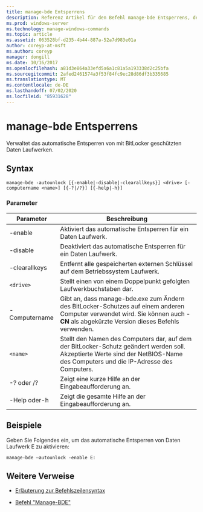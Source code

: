 ```yaml
---
title: manage-bde Entsperrens
description: Referenz Artikel für den Befehl manage-bde Entsperrens, der das automatische Entsperren von mit BitLocker geschützten Daten Laufwerken verwaltet.
ms.prod: windows-server
ms.technology: manage-windows-commands
ms.topic: article
ms.assetid: 063528bf-d235-4b44-887a-52a7d983e01a
author: coreyp-at-msft
ms.author: coreyp
manager: dongill
ms.date: 10/16/2017
ms.openlocfilehash: a81d3e864a33efd5a6a1c81a5a193338d2c25bfa
ms.sourcegitcommit: 2afed2461574a3f53f84fc9ec28d86df3b335685
ms.translationtype: MT
ms.contentlocale: de-DE
ms.lasthandoff: 07/02/2020
ms.locfileid: "85931628"
---
```

# <a name="manage-bde-autounlock"></a>manage-bde Entsperrens

Verwaltet das automatische Entsperren von mit BitLocker geschützten Daten Laufwerken.

## <a name="syntax"></a>Syntax

```
manage-bde -autounlock [{-enable|-disable|-clearallkeys}] <drive> [-computername <name>] [{-?|/?}] [{-help|-h}]
```

### <a name="parameters"></a>Parameter

| Parameter | Beschreibung |
| --------- | ----------- |
| -enable | Aktiviert das automatische Entsperren für ein Daten Laufwerk. |
| -disable | Deaktiviert das automatische Entsperren für ein Daten Laufwerk. |
| -clearallkeys | Entfernt alle gespeicherten externen Schlüssel auf dem Betriebssystem Laufwerk. |
| `<drive>` | Stellt einen von einem Doppelpunkt gefolgten Laufwerkbuchstaben dar. |
| -Computername | Gibt an, dass manage-bde.exe zum Ändern des BitLocker-Schutzes auf einem anderen Computer verwendet wird. Sie können auch **-CN** als abgekürzte Version dieses Befehls verwenden. |
| `<name>` | Stellt den Namen des Computers dar, auf dem der BitLocker-Schutz geändert werden soll. Akzeptierte Werte sind der NetBIOS-Name des Computers und die IP-Adresse des Computers. |
| -? oder /? | Zeigt eine kurze Hilfe an der Eingabeaufforderung an. |
| -Help oder-h | Zeigt die gesamte Hilfe an der Eingabeaufforderung an. |

## <a name="examples"></a>Beispiele

Geben Sie Folgendes ein, um das automatische Entsperren von Daten Laufwerk E zu aktivieren:

```
manage-bde –autounlock -enable E:
```

## <a name="additional-references"></a>Weitere Verweise

- [Erläuterung zur Befehlszeilensyntax](command-line-syntax-key.md)

- [Befehl "Manage-BDE"](manage-bde.md)